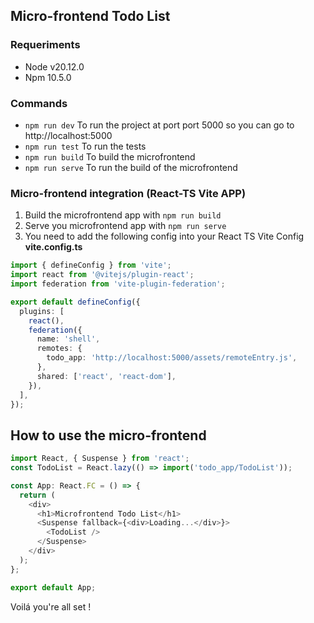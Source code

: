 ## Micro-frontend Todo List

### Requeriments

- Node v20.12.0
- Npm 10.5.0


### Commands
- `npm run dev` To run the project at port port 5000 so you can go to http://localhost:5000
- `npm run test` To run the tests
- `npm run build` To build the microfrontend
- `npm run serve` To run the build of the microfrontend



### Micro-frontend integration (React-TS Vite APP)
1. Build the microfrontend app with `npm run build`
2. Serve you microfrontend app with `npm run serve`
3. You need to add the following config into your React TS Vite Config
**vite.config.ts**
```typescript
import { defineConfig } from 'vite';
import react from '@vitejs/plugin-react';
import federation from 'vite-plugin-federation';

export default defineConfig({
  plugins: [
    react(),
    federation({
      name: 'shell',
      remotes: {
        todo_app: 'http://localhost:5000/assets/remoteEntry.js',
      },
      shared: ['react', 'react-dom'],
    }),
  ],
});
```
## How to use the micro-frontend
```typescript
import React, { Suspense } from 'react';
const TodoList = React.lazy(() => import('todo_app/TodoList'));

const App: React.FC = () => {
  return (
    <div>
      <h1>Microfrontend Todo List</h1>
      <Suspense fallback={<div>Loading...</div>}>
        <TodoList />
      </Suspense>
    </div>
  );
};

export default App;
```


Voilá you're all set ! 


